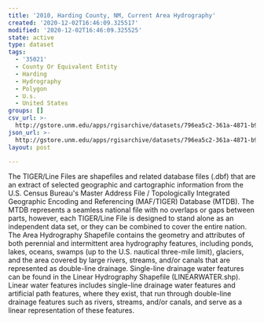 ```yaml
---
title: '2010, Harding County, NM, Current Area Hydrography'
created: '2020-12-02T16:46:09.325517'
modified: '2020-12-02T16:46:09.325525'
state: active
type: dataset
tags:
  - '35021'
  - County Or Equivalent Entity
  - Harding
  - Hydrography
  - Polygon
  - U.s.
  - United States
groups: []
csv_url: >-
  http://gstore.unm.edu/apps/rgisarchive/datasets/796ea5c2-361a-4871-b9ad-4ca80b6808a0/tl_2010_35021_areawater.derived.csv
json_url: >-
  http://gstore.unm.edu/apps/rgisarchive/datasets/796ea5c2-361a-4871-b9ad-4ca80b6808a0/tl_2010_35021_areawater.derived.json
layout: post

---
```

The TIGER/Line Files are shapefiles and related database files (.dbf) that are an extract of selected geographic and cartographic information from the U.S. Census Bureau's Master Address File / Topologically Integrated Geographic Encoding and Referencing (MAF/TIGER) Database (MTDB).  The MTDB represents a seamless national file with no overlaps or gaps between parts, however, each TIGER/Line File is designed to stand alone as an independent data set, or they can be combined to cover the entire nation.  The Area Hydrography Shapefile contains the geometry and attributes of both perennial and intermittent area hydrography features, including ponds, lakes, oceans, swamps (up to the U.S. nautical three-mile limit), glaciers, and the area covered by large rivers, streams, and/or canals that are represented as double-line drainage.  Single-line drainage water features can be found in the Linear Hydrography Shapefile (LINEARWATER.shp).  Linear water features includes single-line drainage water features and artificial path features, where they exist, that run through double-line drainage features such as rivers, streams, and/or canals, and serve as a linear representation of these features.  

